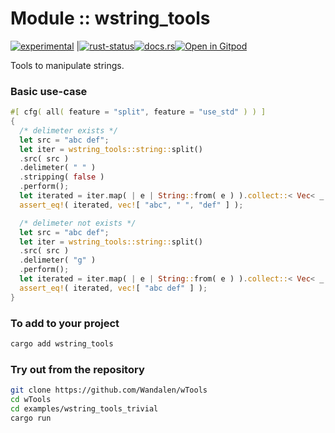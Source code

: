 <!-- {{# generate.module_header{} #}} -->

# Module :: wstring_tools
<!--{ generate.module_header.start() }-->
 [![experimental](https://raster.shields.io/static/v1?label=&message=experimental&color=orange)](https://github.com/emersion/stability-badges#experimental) |[![rust-status](https://github.com/Wandalen/wTools/actions/workflows/module_wstring_tools_push.yml/badge.svg)](https://github.com/Wandalen/wTools/actions/workflows/module_wstring_tools_push.yml)[![docs.rs](https://img.shields.io/docsrs/wstring_tools?color=e3e8f0&logo=docs.rs)](https://docs.rs/wstring_tools)[![Open in Gitpod](https://raster.shields.io/static/v1?label=try&message=online&color=eee&logo=gitpod&logoColor=eee)](https://gitpod.io/#RUN_PATH=.,SAMPLE_FILE=sample%2Frust%2Fwstring_tools_trivial%2Fsrc%2Fmain.rs,RUN_POSTFIX=--example%20wstring_tools_trivial/https://github.com/Wandalen/wTools)
<!--{ generate.module_header.end }-->

Tools to manipulate strings.

### Basic use-case

<!-- {{# generate.module{} #}} -->

```rust
#[ cfg( all( feature = "split", feature = "use_std" ) ) ]
{
  /* delimeter exists */
  let src = "abc def";
  let iter = wstring_tools::string::split()
  .src( src )
  .delimeter( " " )
  .stripping( false )
  .perform();
  let iterated = iter.map( | e | String::from( e ) ).collect::< Vec< _ > >();
  assert_eq!( iterated, vec![ "abc", " ", "def" ] );

  /* delimeter not exists */
  let src = "abc def";
  let iter = wstring_tools::string::split()
  .src( src )
  .delimeter( "g" )
  .perform();
  let iterated = iter.map( | e | String::from( e ) ).collect::< Vec< _ > >();
  assert_eq!( iterated, vec![ "abc def" ] );
}
```

### To add to your project

```sh
cargo add wstring_tools
```

### Try out from the repository

```sh
git clone https://github.com/Wandalen/wTools
cd wTools
cd examples/wstring_tools_trivial
cargo run
```
